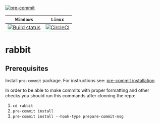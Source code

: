 [![pre-commit](https://img.shields.io/badge/pre--commit-enabled-brightgreen?logo=pre-commit&logoColor=white)](https://github.com/pre-commit/pre-commit)

| **`Windows`** | **`Linux`** |
|-------------|-------------|
[![Build status](https://ci.appveyor.com/api/projects/status/tcx4nbu4yb3qubhu/branch/master?svg=true)](https://ci.appveyor.com/project/rokoDev/rabbit/branch/master)|[![CircleCI](https://circleci.com/gh/rokoDev/rabbit/tree/master.svg?style=svg)](https://circleci.com/gh/rokoDev/rabbit/tree/master)|

# rabbit

## Prerequisites
Install `pre-commit` package. For instructions see: [pre-commit installation](https://pre-commit.com/#install)

In order to be able to make commits with proper formatting and other checks you should run this commands after clonning the repo:
  1. `cd rabbit`
  2. `pre-commit install`
  3. `pre-commit install --hook-type prepare-commit-msg`
